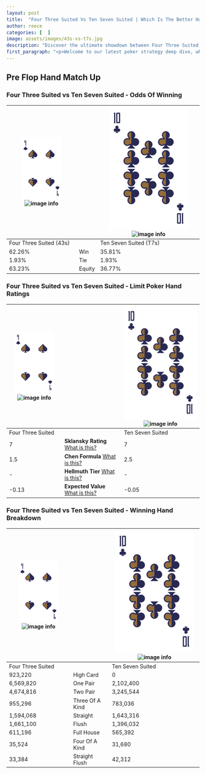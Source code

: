 ```yaml
---
layout: post
title:  "Four Three Suited Vs Ten Seven Suited | Which Is The Better Hand In Poker? A Complete Guide"
author: reece
categories: [  ]
image: assets/images/43s-vs-t7s.jpg
description: "Discover the ultimate showdown between Four Three Suited and Ten Seven Suited in poker! Uncover the odds, strategies, and scenarios where one hand triumphs over the other. Get ready to up your poker game with this thrilling analysis."
first_paragraph: "<p>Welcome to our latest poker strategy deep dive, where we're pitting two distinct hands against each other in a high-stakes showdown: Four Three Suited vs Ten Seven Suited.</p><p>In the dynamic world of poker, every decision counts, and knowing which hand holds the upper hand is key to your success at the table.</p><p>In this article, we'll dissect these two hands, explore the scenarios where one dominates the other, and equip you with the knowledge to make strategic choices that can tip the odds in your favor.</p><p>Get ready to unravel the intriguing dynamics of these poker hands and elevate your game to new heights.</p>"
---
```




[comment]: # (sp0)

## Pre Flop Hand Match Up

<div class="table hand-ratings" markdown="1"> 



### Four Three Suited vs Ten Seven Suited - Odds Of Winning


    
| ![image info](assets/images/hand1/4.png) ![image info](assets/images/hand1/3s.png) |  | ![image info](assets/images/hand2/T.png) ![image info](assets/images/hand2/7s.png) |
| -------- | -------- | -------- |
| Four Three Suited (43s) |  | Ten Seven Suited (T7s) |
| 62.26% | Win | 35.81% |
| 1.93% | Tie | 1.93% |
| 63.23% | Equity | 36.77% |




[comment]: # (sp1)



### Four Three Suited vs Ten Seven Suited - Limit Poker Hand Ratings


    
| ![image info](assets/images/hand1/4.png) ![image info](assets/images/hand1/3s.png) |  | ![image info](assets/images/hand2/T.png) ![image info](assets/images/hand2/7s.png) |
| -------- | -------- | -------- |
| Four Three Suited |  | Ten Seven Suited |
| 7 | **Sklansky Rating** [What is this?](/sklansky-rating-explained) | 7 |
| 1.5 | **Chen Formula** [What is this?](/chen-formula-explained) | 2.5 |
| - | **Hellmuth Tier** [What is this?](/Hellmuth-tier-explained) | - |
| -0.13 | **Expected Value** [What is this?](/expected-value-explained) | -0.05 |




[comment]: # (sp2)



### Four Three Suited vs Ten Seven Suited - Winning Hand Breakdown


    
| ![image info](assets/images/hand1/4.png) ![image info](assets/images/hand1/3s.png) |  | ![image info](assets/images/hand2/T.png) ![image info](assets/images/hand2/7s.png) |
| -------- | -------- | -------- |
| Four Three Suited |  | Ten Seven Suited |
| 923,220 | High Card | 0 |
| 6,569,820 | One Pair | 2,102,400 |
| 4,674,816 | Two Pair | 3,245,544 |
| 955,296 | Three Of A Kind | 783,036 |
| 1,594,068 | Straight | 1,643,316 |
| 1,661,100 | Flush | 1,396,032 |
| 611,196 | Full House | 565,392 |
| 35,524 | Four Of A Kind | 31,680 |
| 33,384 | Straight Flush | 42,312 |




[comment]: # (sp3)



</div>

[comment]: # (sp4)



[comment]: # (sp5)

